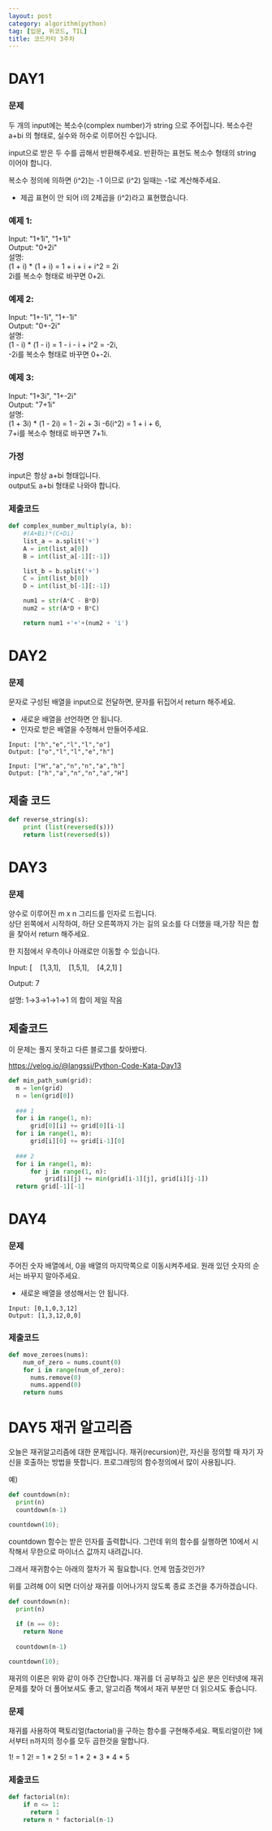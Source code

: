 ```yaml
---
layout: post
category: algorithm(python)
tag: [입문, 위코드, TIL]
title: 코드카타 3주차 
---
```


# DAY1

### 문제
두 개의 input에는 복소수(complex number)가 string 으로 주어집니다.
복소수란 a+bi 의 형태로, 실수와 허수로 이루어진 수입니다.

input으로 받은 두 수를 곱해서 반환해주세요.
반환하는 표현도 복소수 형태의 string 이어야 합니다.

복소수 정의에 의하면 (i^2)는 -1 이므로 (i^2) 일때는 -1로 계산해주세요.

* 제곱 표현이 안 되어 i의 2제곱을 (i^2)라고 표현했습니다.

### 예제 1:
Input: "1+1i", "1+1i"  
Output: "0+2i"  
설명:   
(1 + i) * (1 + i) = 1 + i + i + i^2 = 2i   
2i를 복소수 형태로 바꾸면 0+2i.  

### 예제 2:
Input: "1+-1i", "1+-1i"  
Output: "0+-2i"  
설명:   
(1 - i) * (1 - i) = 1 - i - i + i^2 = -2i,   
-2i를 복소수 형태로 바꾸면 0+-2i.  

### 예제 3:
Input: "1+3i", "1+-2i"  
Output: "7+1i"  
설명:   
(1 + 3i) * (1 - 2i) = 1 - 2i + 3i -6(i^2) = 1 + i + 6,   
7+i를 복소수 형태로 바꾸면 7+1i.  

### 가정
input은 항상 a+bi 형태입니다.  
output도 a+bi 형태로 나와야 합니다.  

### 제출코드

```python
def complex_number_multiply(a, b):
    #(A+Bi)*(C+Di)
    list_a = a.split('+')
    A = int(list_a[0])
    B = int(list_a[-1][:-1])

    list_b = b.split('+')
    C = int(list_b[0])
    D = int(list_b[-1][:-1])

    num1 = str(A*C - B*D)
    num2 = str(A*D + B*C)

    return num1 +'+'+(num2 + 'i')
```

# DAY2

### 문제

문자로 구성된 배열을 input으로 전달하면, 문자를 뒤집어서 return 해주세요.

* 새로운 배열을 선언하면 안 됩니다.
* 인자로 받은 배열을 수정해서 만들어주세요.

```
Input: ["h","e","l","l","o"]
Output: ["o","l","l","e","h"]

Input: ["H","a","n","n","a","h"]
Output: ["h","a","n","n","a","H"]
```

## 제출 코드

```python
def reverse_string(s):
    print (list(reversed(s)))
    return list(reversed(s))
```

# DAY3

### 문제

양수로 이루어진 m x n 그리드를 인자로 드립니다.  
상단 왼쪽에서 시작하여, 하단 오른쪽까지 가는 길의 요소를 다 더했을 때,가장 작은 합을 찾아서 return 해주세요.

한 지점에서 우측이나 아래로만 이동할 수 있습니다.  

Input:
[
&nbsp;&nbsp;  [1,3,1],
&nbsp;&nbsp;  [1,5,1],
&nbsp;&nbsp;  [4,2,1]
]

Output: 7  

설명: 1→3→1→1→1 의 합이 제일 작음  

## 제출코드

이 문제는 풀지 못하고 다른 블로그를 찾아봤다.

https://velog.io/@langssi/Python-Code-Kata-Day13

```python
def min_path_sum(grid):
  m = len(grid)
  n = len(grid[0])
    
  ### 1
  for i in range(1, n):
      grid[0][i] += grid[0][i-1]
  for i in range(1, m):
      grid[i][0] += grid[i-1][0]
        
  ### 2
  for i in range(1, m):
      for j in range(1, n):
          grid[i][j] += min(grid[i-1][j], grid[i][j-1])
  return grid[-1][-1] 
```

# DAY4

### 문제

주어진 숫자 배열에서, 0을 배열의 마지막쪽으로 이동시켜주세요.
원래 있던 숫자의 순서는 바꾸지 말아주세요.

* 새로운 배열을 생성해서는 안 됩니다.

```
Input: [0,1,0,3,12]
Output: [1,3,12,0,0]
```

### 제출코드

```python
def move_zeroes(nums):
    num_of_zero = nums.count(0)
    for i in range(num_of_zero):
      nums.remove(0)
      nums.append(0)
    return nums
```

# DAY5 재귀 알고리즘

오늘은 재귀알고리즘에 대한 문제입니다.
재귀(recursion)란, 자신을 정의할 때 자기 자신을 호출하는 방법을 뜻합니다. 프로그래밍의 함수정의에서 많이 사용됩니다.

예)
```python
def countdown(n):
  print(n)
  countdown(n-1)

countdown(10);
```
countdown 함수는 받은 인자를 출력합니다.
그런데 위의 함수를 실행하면 10에서 시작해서 무한으로 마이너스 값까지 내려갑니다.

그래서 재귀함수는 아래의 절차가 꼭 필요합니다.
언제 멈출것인가?

위를 고려해 0이 되면 더이상 재귀를 이어나가지 않도록 종료 조건을 추가하겠습니다.

```python
def countdown(n):
  print(n)
  
  if (n == 0):
    return None
  
  countdown(n-1)

countdown(10);
```

재귀의 이론은 위와 같이 아주 간단합니다. 
재귀를 더 공부하고 싶은 분은 인터넷에 재귀 문제를 찾아 더 풀어보셔도 좋고, 알고리즘 책에서 재귀 부분만 더 읽으셔도 좋습니다.
### 문제
재귀를 사용하여 팩토리얼(factorial)을 구하는 함수를 구현해주세요.
팩토리얼이란 1에서부터 n까지의 정수를 모두 곱한것을 말합니다.

1! = 1
2! = 1 * 2
5! = 1 * 2 * 3 * 4 * 5
### 제출코드

```python
def factorial(n):
    if n <= 1:
      return 1
    return n * factorial(n-1)
```